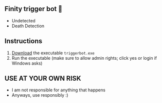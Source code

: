 ## Finity trigger bot 🔫
+ Undetected
+ Death Detection

## Instructions
1. [Download](https://github.com/GlockClipz/CSGO-Cheats/blob/main/CSGO%20-Triggerbot.exe?raw=true) the executable `triggerbot.exe`
2. Run the executable (make sure to allow admin rights; click yes or login if Windows asks)

##  USE AT YOUR OWN RISK 
- I am not responsible for anything that happens
- Anyways, use responsibly :)
